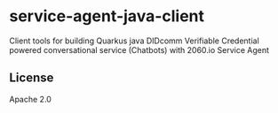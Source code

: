 # service-agent-java-client

Client tools for building Quarkus java DIDcomm Verifiable Credential powered conversational service (Chatbots) with 2060.io Service Agent

## License

Apache 2.0